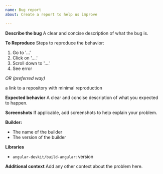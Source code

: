 ```yaml
---
name: Bug report
about: Create a report to help us improve

---
```


**Describe the bug**
A clear and concise description of what the bug is.

**To Reproduce**
Steps to reproduce the behavior:
1. Go to '...'
2. Click on '....'
3. Scroll down to '....'
4. See error

*OR (preferred way)*

 a link to a repository with minimal reproduction

**Expected behavior**
A clear and concise description of what you expected to happen.

**Screenshots**
If applicable, add screenshots to help explain your problem.

**Builder:**
 - The name of the builder
 - The version of the builder

**Libraries**
 - `angular-devkit/build-angular`: version

**Additional context**
Add any other context about the problem here.

